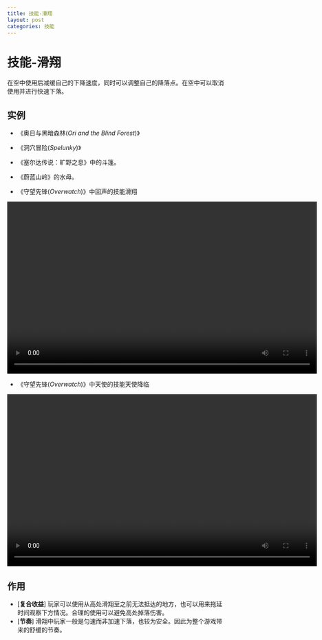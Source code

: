 ```yaml
---
title: 技能-滑翔
layout: post
categories: 技能
---
```


# 技能-滑翔
在空中使用后减缓自己的下降速度，同时可以调整自己的降落点。在空中可以取消使用并进行快速下落。

## 实例

- 《奥日与黑暗森林(*Ori and the Blind Forest*)》

- 《洞穴冒险(*Spelunky*)》

- 《塞尔达传说：旷野之息》中的斗篷。

- 《蔚蓝山岭》的水母。

- 《守望先锋(*Overwatch*)》中回声的技能滑翔

<video width="720" height="400" controls>
    <source src="/videos/回声-滑翔.mp4" type="video/mp4">
</video>

- 《守望先锋(*Overwatch*)》中天使的技能天使降临

<video width="720" height="400" controls>
    <source src="/videos/天使-天使降临.mp4" type="video/mp4">
</video>

## 作用
- [**复合收益**] 玩家可以使用从高处滑翔至之前无法抵达的地方，也可以用来拖延时间观察下方情况。合理的使用可以避免高处掉落伤害。
- [**节奏**] 滑翔中玩家一般是匀速而非加速下落，也较为安全。因此为整个游戏带来的舒缓的节奏。
